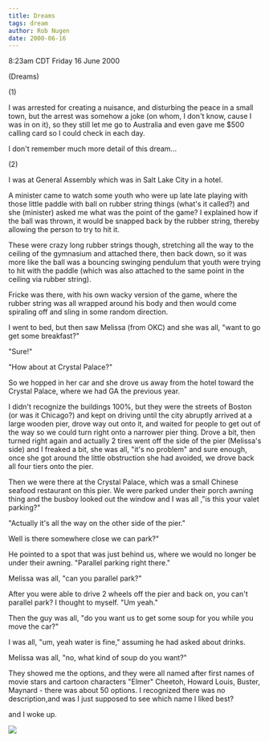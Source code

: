 ```yaml
---
title: Dreams
tags: dream
author: Rob Nugen
date: 2000-06-16
---
```


<title></title>
<p class=date>8:23am CDT Friday 16 June 2000</p>

<p class=note>(Dreams)</p>

<p>(1)

<p class="dream">I was arrested for creating a nuisance, and disturbing the peace
in a small town, but the arrest was somehow a joke (on whom, I don't
know, cause I was in on it), so they still let me go to Australia and
even gave me $500 calling card so I could check in each day.

<p>I don't remember much more detail of this dream...

<p>(2)

<p class="dream">I was at General Assembly which was in Salt Lake City
in a hotel.

<p class="dream">A minister came to watch some youth who were up late late playing
with those little paddle with ball on rubber string things (what's it
called?)  and she (minister) asked me what was the point of the game?
I explained how if the ball was thrown, it would be snapped back by
the rubber string, thereby allowing the person to try to hit it.

<p class="dream">These were crazy long rubber strings though, stretching all the way
to the ceiling of the gymnasium and attached there, then back down,
so it was more like the ball was a bouncing swinging pendulum that
youth were trying to hit with the paddle (which was also attached to
the same point in the ceiling via rubber string).

<p class="dream">Fricke was there, with his own wacky version of the game, where the
rubber string was all wrapped around his body and then would come
spiraling off and sling in some random direction.

<p class="dream">I went to bed, but then saw Melissa (from OKC)
and she was all, "want to go get some breakfast?"

<p class="dream">"Sure!"

<p class="dream">"How about at Crystal Palace?"

<p class="dream">So we hopped in her car and she drove us away from the
hotel toward the Crystal Palace, where we had GA the previous year.

<p class="dream">I didn't recognize the buildings 100%, but they were the streets of
Boston (or was it Chicago?) and kept on driving until the city
abruptly arrived at a large wooden pier, drove way out onto it, and
waited for people to get out of the way so we could turn right onto a
narrower pier thing.  Drove a bit, then turned right again and
actually 2 tires went off the side of the pier (Melissa's side) and I
freaked a bit, she was all, "it's no problem" and sure enough, once
she got around the little obstruction she had avoided, we drove back
all four tiers onto the pier.

<p class="dream">Then we were there at the Crystal Palace, which was a small Chinese
seafood restaurant on this pier.  We were parked under their porch
awning thing and the busboy looked out the window and I was all ,"is
this your valet parking?"

<p class="dream">"Actually it's all the way on the other side of the pier."

<p class="dream">Well is there somewhere close we can park?"

<p class="dream">He pointed to a spot that was just behind us, where we would no
longer be under their awning.  "Parallel parking right there."

<p class="dream">Melissa was all, "can you parallel park?"

<p class="dream">After you were able to drive 2 wheels off the pier and back on,
you can't parallel park? I thought to myself.  "Um yeah."

<p class="dream">Then the guy was all, "do you want us to get some soup for you
while you move the car?"

<p class="dream">I was all, "um, yeah water is fine," assuming he had asked about
drinks.

<p class="dream">Melissa was all, "no, what kind of soup do you want?"

<p class="dream">They showed me the options, and they were all named after first
names of movie stars and cartoon characters "Elmer" Cheetoh, Howard
Louis, Buster, Maynard - there was about 50 options.  I recognized
there was no description,and was I just supposed to see which name I
liked best?

<p>and I woke up.

<p><img src='/images/rob/wL-ROB.gif'>

